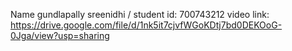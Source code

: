 Name gundlapally sreenidhi / student id: 700743212 
video link: https://drive.google.com/file/d/1nk5it7cjvfWGoKDtj7bd0DEKOoG-0Jga/view?usp=sharing
